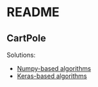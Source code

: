 # README

## CartPole

Solutions:

* [Numpy-based algorithms](http://kvfrans.com/simple-algoritms-for-solving-cartpole/)
* [Keras-based algorithms](https://github.com/isseu/cartpole-keras-qlearning)
